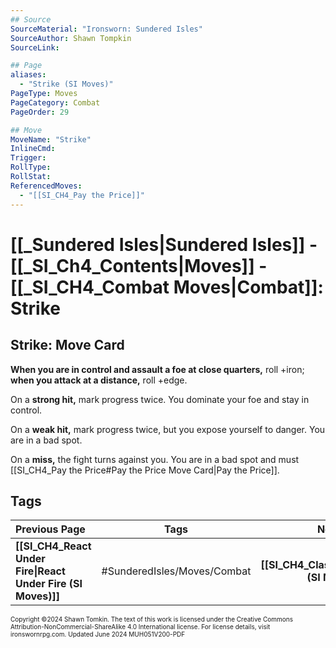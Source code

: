 ```yaml
---
## Source
SourceMaterial: "Ironsworn: Sundered Isles"
SourceAuthor: Shawn Tompkin
SourceLink: 

## Page
aliases: 
  - "Strike (SI Moves)"
PageType: Moves
PageCategory: Combat
PageOrder: 29

## Move
MoveName: "Strike"
InlineCmd: 
Trigger: 
RollType: 
RollStat: 
ReferencedMoves:
  - "[[SI_CH4_Pay the Price]]"
---
```

# [[_Sundered Isles|Sundered Isles]] - [[_SI_Ch4_Contents|Moves]] - [[_SI_CH4_Combat Moves|Combat]]: Strike
## Strike: Move Card
**When you are in control and assault a foe at close quarters,** roll +iron; **when you attack at a distance,** roll +edge.

On a **strong hit,** mark progress twice. You dominate your foe and stay in control.

On a **weak hit,** mark progress twice, but you expose yourself to danger. You are in a bad spot.

On a **miss,** the fight turns against you. You are in a bad spot and must [[SI_CH4_Pay the Price#Pay the Price Move Card|Pay the Price]].

## Tags

| Previous Page | Tags | Next Page |
| :--- | :---: | ---: |
| **[[SI_CH4_React Under Fire\|React Under Fire (SI Moves)]]** | #SunderedIsles/Moves/Combat | **[[SI_CH4_Clash\|Clash (SI Moves)]]** |

<font size=-2>Copyright ©2024 Shawn Tomkin. The text of this work is licensed under the Creative Commons Attribution-NonCommercial-ShareAlike 4.0 International license. For license details, visit ironswornrpg.com. Updated June 2024 MUH051V200-PDF</font>
